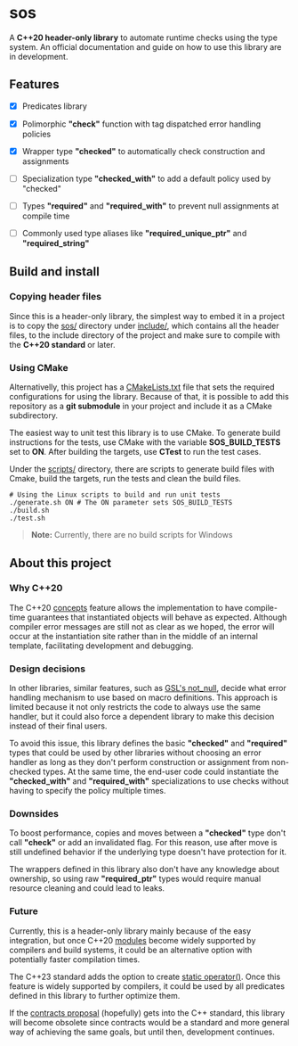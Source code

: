 # sos

A **C++20 header-only library** to automate runtime checks using the type system. An official documentation and guide on how to use this library are in development.


## Features

- [x] Predicates library
- [x] Polimorphic **"check"** function with tag dispatched error handling policies
- [x] Wrapper type **"checked"** to automatically check construction and assignments
- [ ] Specialization type **"checked_with"** to add a default policy used by "checked"
- [ ] Types **"required"** and **"required_with"** to prevent null assignments at compile time
- [ ] Commonly used type aliases like **"required_unique_ptr"** and **"required_string"**


## Build and install

### Copying header files

Since this is a header-only library, the simplest way to embed it in a project is to copy the [sos/](include/sos/) directory under [include/](include/), which contains all the header files, to the include directory of the project and make sure to compile with the **C++20 standard** or later.

### Using CMake

Alternativelly, this project has a [CMakeLists.txt](CMakeLists.txt) file that sets the required configurations for using the library. Because of that, it is possible to add this repository as a **git submodule** in your project and include it as a CMake subdirectory.

The easiest way to unit test this library is to use CMake. To generate build instructions for the tests, use CMake with the variable **SOS_BUILD_TESTS** set to **ON**. After building the targets, use **CTest** to run the test cases.

Under the [scripts/](scripts/) directory, there are scripts to generate build files with Cmake, build the targets, run the tests and clean the build files.

```shell
# Using the Linux scripts to build and run unit tests
./generate.sh ON # The ON parameter sets SOS_BUILD_TESTS
./build.sh
./test.sh
```

> **Note:** Currently, there are no build scripts for Windows


## About this project

### Why C++20

The C++20 [concepts](https://en.cppreference.com/w/cpp/language/constraints) feature allows the implementation to have compile-time guarantees that instantiated objects will behave as expected. Although compiler error messages are still not as clear as we hoped, the error will occur at the instantiation site rather than in the middle of an internal template, facilitating development and debugging.

### Design decisions

In other libraries, similar features, such as [GSL's not_null](https://github.com/microsoft/GSL/blob/main/include/gsl/pointers), decide what error handling mechanism to use based on macro definitions. This approach is limited because it not only restricts the code to always use the same handler, but it could also force a dependent library to make this decision instead of their final users.

To avoid this issue, this library defines the basic **"checked"** and **"required"** types that could be used by other libraries without choosing an error handler as long as they don't perform construction or assignment from non-checked types. At the same time, the end-user code could instantiate the **"checked_with"** and **"required_with"** specializations to use checks without having to specify the policy multiple times.

### Downsides

To boost performance, copies and moves between a **"checked"** type don't call **"check"** or add an invalidated flag. For this reason, use after move is still undefined behavior if the underlying type doesn't have protection for it.

The wrappers defined in this library also don't have any knowledge about ownership, so using raw **"required_ptr"** types would require manual resource cleaning and could lead to leaks.

### Future

Currently, this is a header-only library mainly because of the easy integration, but once C++20 [modules](https://en.cppreference.com/w/cpp/language/modules) become widely supported by compilers and build systems, it could be an alternative option with potentially faster compilation times.

The C++23 standard adds the option to create [static operator()](https://www.open-std.org/jtc1/sc22/wg21/docs/papers/2022/p1169r4.html). Once this feature is widely supported by compilers, it could be used by all predicates defined in this library to further optimize them.

If the [contracts proposal](https://www.open-std.org/jtc1/sc22/wg21/docs/papers/2022/p2695r0.pdf) (hopefully) gets into the C++ standard, this library will become obsolete since contracts would be a standard and more general way of achieving the same goals, but until then, development continues.

